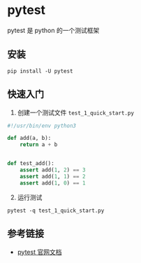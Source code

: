 # pytest

pytest 是 python 的一个测试框架

## 安装

```shell
pip install -U pytest
```

## 快速入门

1. 创建一个测试文件 `test_1_quick_start.py`

```python
#!/usr/bin/env python3

def add(a, b):
    return a + b


def test_add():
    assert add(1, 2) == 3
    assert add(1, 1) == 2
    assert add(1, 0) == 1
```

2. 运行测试

```shell
pytest -q test_1_quick_start.py
```

## 参考链接

- [pytest 官网文档](https://docs.pytest.org/en/7.3.x/index.html)
